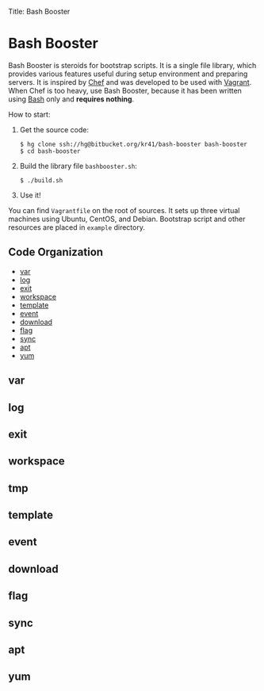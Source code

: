 Title: Bash Booster


Bash Booster
============

Bash Booster is steroids for bootstrap scripts.  It is a single file
library, which provides various features useful during setup environment and
preparing servers.  It is inspired by [Chef][] and was developed to be used
with [Vagrant][].  When Chef is too heavy, use Bash Booster, because it
has been written using [Bash][] only and **requires nothing**.

How to start:

1.  Get the source code:

        $ hg clone ssh://hg@bitbucket.org/kr41/bash-booster bash-booster
        $ cd bash-booster

2.  Build the library file `bashbooster.sh`:

        $ ./build.sh

3.  Use it!

You can find `Vagrantfile` on the root of sources.  It sets up three virtual
machines using Ubuntu, CentOS, and Debian.  Bootstrap script and other resources
are placed in `example` directory.

Code Organization
-----------------




[Chef]: http://www.getchef.com/
[Vagrant]: http://vagrantup.com/
[Bash]: http://www.gnu.org/software/bash/

- [var](#var)
- [log](#log)
- [exit](#exit)
- [workspace](#workspace)
- [template](#template)
- [event](#event)
- [download](#download)
- [flag](#flag)
- [sync](#sync)
- [apt](#apt)
- [yum](#yum)

var
---

log
---

exit
----

workspace
---------

tmp
---

template
--------

event
-----

download
--------

flag
----

sync
----

apt
---

yum
---

